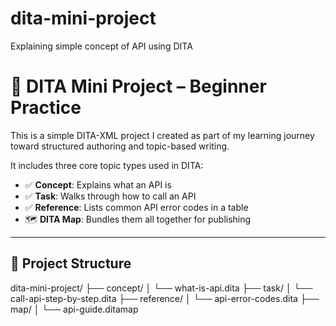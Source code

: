 # dita-mini-project
Explaining simple concept of API using DITA

# 📘 DITA Mini Project – Beginner Practice

This is a simple DITA-XML project I created as part of my learning journey toward structured authoring and topic-based writing.

It includes three core topic types used in DITA:
- ✅ **Concept**: Explains what an API is
- ✅ **Task**: Walks through how to call an API
- ✅ **Reference**: Lists common API error codes in a table
- 🗺️ **DITA Map**: Bundles them all together for publishing

---

## 🧱 Project Structure

dita-mini-project/
├── concept/
│ └── what-is-api.dita
├── task/
│ └── call-api-step-by-step.dita
├── reference/
│ └── api-error-codes.dita
├── map/
│ └── api-guide.ditamap
